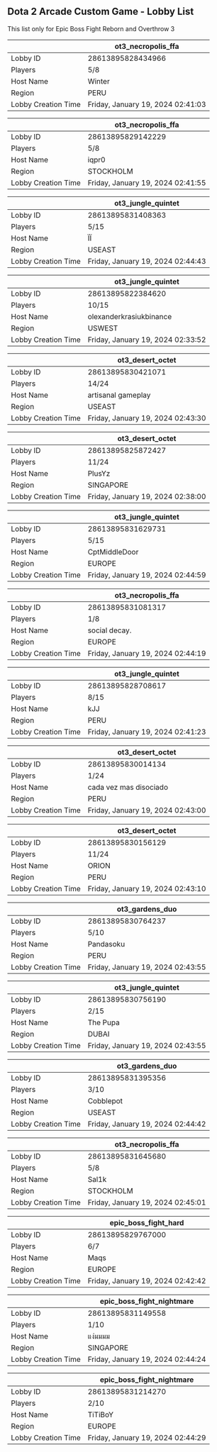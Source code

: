 ## Dota 2 Arcade Custom Game - Lobby List

This list only for Epic Boss Fight Reborn and Overthrow 3

|  | ot3_necropolis_ffa |
| ------ | ------ |
| Lobby ID | 28613895828434966 |
| Players | 5/8 |
| Host Name | Winter |
| Region | PERU |
| Lobby Creation Time | Friday, January 19, 2024 02:41:03 |


|  | ot3_necropolis_ffa |
| ------ | ------ |
| Lobby ID | 28613895829142229 |
| Players | 5/8 |
| Host Name | iqpr0 |
| Region | STOCKHOLM |
| Lobby Creation Time | Friday, January 19, 2024 02:41:55 |


|  | ot3_jungle_quintet |
| ------ | ------ |
| Lobby ID | 28613895831408363 |
| Players | 5/15 |
| Host Name | ЇЇ |
| Region | USEAST |
| Lobby Creation Time | Friday, January 19, 2024 02:44:43 |


|  | ot3_jungle_quintet |
| ------ | ------ |
| Lobby ID | 28613895822384620 |
| Players | 10/15 |
| Host Name | olexanderkrasiukbinance |
| Region | USWEST |
| Lobby Creation Time | Friday, January 19, 2024 02:33:52 |


|  | ot3_desert_octet |
| ------ | ------ |
| Lobby ID | 28613895830421071 |
| Players | 14/24 |
| Host Name | artisanal gameplay |
| Region | USEAST |
| Lobby Creation Time | Friday, January 19, 2024 02:43:30 |


|  | ot3_desert_octet |
| ------ | ------ |
| Lobby ID | 28613895825872427 |
| Players | 11/24 |
| Host Name | PlusYz |
| Region | SINGAPORE |
| Lobby Creation Time | Friday, January 19, 2024 02:38:00 |


|  | ot3_jungle_quintet |
| ------ | ------ |
| Lobby ID | 28613895831629731 |
| Players | 5/15 |
| Host Name | CptMiddleDoor |
| Region | EUROPE |
| Lobby Creation Time | Friday, January 19, 2024 02:44:59 |


|  | ot3_necropolis_ffa |
| ------ | ------ |
| Lobby ID | 28613895831081317 |
| Players | 1/8 |
| Host Name | social decay. |
| Region | EUROPE |
| Lobby Creation Time | Friday, January 19, 2024 02:44:19 |


|  | ot3_jungle_quintet |
| ------ | ------ |
| Lobby ID | 28613895828708617 |
| Players | 8/15 |
| Host Name | kJJ |
| Region | PERU |
| Lobby Creation Time | Friday, January 19, 2024 02:41:23 |


|  | ot3_desert_octet |
| ------ | ------ |
| Lobby ID | 28613895830014134 |
| Players | 1/24 |
| Host Name | cada vez mas disociado |
| Region | PERU |
| Lobby Creation Time | Friday, January 19, 2024 02:43:00 |


|  | ot3_desert_octet |
| ------ | ------ |
| Lobby ID | 28613895830156129 |
| Players | 11/24 |
| Host Name | ORION |
| Region | PERU |
| Lobby Creation Time | Friday, January 19, 2024 02:43:10 |


|  | ot3_gardens_duo |
| ------ | ------ |
| Lobby ID | 28613895830764237 |
| Players | 5/10 |
| Host Name | Pandasoku |
| Region | PERU |
| Lobby Creation Time | Friday, January 19, 2024 02:43:55 |


|  | ot3_jungle_quintet |
| ------ | ------ |
| Lobby ID | 28613895830756190 |
| Players | 2/15 |
| Host Name | The Pupa |
| Region | DUBAI |
| Lobby Creation Time | Friday, January 19, 2024 02:43:55 |


|  | ot3_gardens_duo |
| ------ | ------ |
| Lobby ID | 28613895831395356 |
| Players | 3/10 |
| Host Name | Cobblepot |
| Region | USEAST |
| Lobby Creation Time | Friday, January 19, 2024 02:44:42 |


|  | ot3_necropolis_ffa |
| ------ | ------ |
| Lobby ID | 28613895831645680 |
| Players | 5/8 |
| Host Name | Sal1k |
| Region | STOCKHOLM |
| Lobby Creation Time | Friday, January 19, 2024 02:45:01 |


|  | epic_boss_fight_hard |
| ------ | ------ |
| Lobby ID | 28613895829767000 |
| Players | 6/7 |
| Host Name | Maqs |
| Region | EUROPE |
| Lobby Creation Time | Friday, January 19, 2024 02:42:42 |


|  | epic_boss_fight_nightmare |
| ------ | ------ |
| Lobby ID | 28613895831149558 |
| Players | 1/10 |
| Host Name | แง่มมมม |
| Region | SINGAPORE |
| Lobby Creation Time | Friday, January 19, 2024 02:44:24 |


|  | epic_boss_fight_nightmare |
| ------ | ------ |
| Lobby ID | 28613895831214270 |
| Players | 2/10 |
| Host Name | TiTiBoY |
| Region | EUROPE |
| Lobby Creation Time | Friday, January 19, 2024 02:44:29 |


